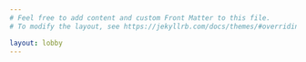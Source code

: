 ```yaml
---
# Feel free to add content and custom Front Matter to this file.
# To modify the layout, see https://jekyllrb.com/docs/themes/#overriding-theme-defaults

layout: lobby
---
```

